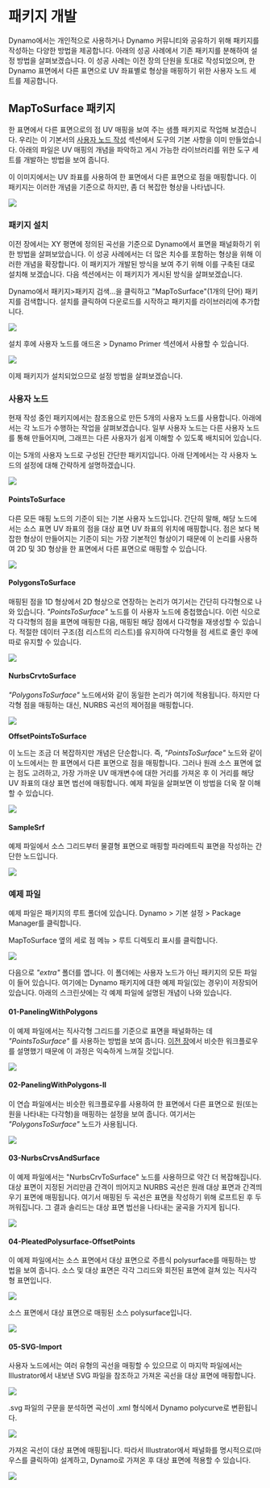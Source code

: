 # 패키지 개발

Dynamo에서는 개인적으로 사용하거나 Dynamo 커뮤니티와 공유하기 위해 패키지를 작성하는 다양한 방법을 제공합니다. 아래의 성공 사례에서 기존 패키지를 분해하여 설정 방법을 살펴보겠습니다. 이 성공 사례는 이전 장의 단원을 토대로 작성되었으며, 한 Dynamo 표면에서 다른 표면으로 UV 좌표별로 형상을 매핑하기 위한 사용자 노드 세트를 제공합니다.

## MapToSurface 패키지

한 표면에서 다른 표면으로의 점 UV 매핑을 보여 주는 샘플 패키지로 작업해 보겠습니다. 우리는 이 기본서의 [사용자 노드 작성](../10\_custom-nodes/10-2\_creating.md) 섹션에서 도구의 기본 사항을 이미 만들었습니다. 아래의 파일은 UV 매핑의 개념을 파악하고 게시 가능한 라이브러리를 위한 도구 세트를 개발하는 방법을 보여 줍니다.

이 이미지에서는 UV 좌표를 사용하여 한 표면에서 다른 표면으로 점을 매핑합니다. 이 패키지는 이러한 개념을 기준으로 하지만, 좀 더 복잡한 형상을 나타냅니다.

![](../images/6-2/3/uvMap.jpg)

### 패키지 설치

이전 장에서는 XY 평면에 정의된 곡선을 기준으로 Dynamo에서 표면을 패널화하기 위한 방법을 살펴보았습니다. 이 성공 사례에서는 더 많은 치수를 포함하는 형상을 위해 이러한 개념을 확장합니다. 이 패키지가 개발된 방식을 보여 주기 위해 이를 구축된 대로 설치해 보겠습니다. 다음 섹션에서는 이 패키지가 게시된 방식을 살펴보겠습니다.

Dynamo에서 패키지>패키지 검색...을 클릭하고 "MapToSurface"(1개의 단어) 패키지를 검색합니다. 설치를 클릭하여 다운로드를 시작하고 패키지를 라이브러리에 추가합니다.

![](../images/6-2/3/developpackage-installpackage01.jpg)

설치 후에 사용자 노드를 애드온 > Dynamo Primer 섹션에서 사용할 수 있습니다.

![](<../images/6-2/3/develop package - install package 02 (1) (1).jpg>)

이제 패키지가 설치되었으므로 설정 방법을 살펴보겠습니다.

### 사용자 노드

현재 작성 중인 패키지에서는 참조용으로 만든 5개의 사용자 노드를 사용합니다. 아래에서는 각 노드가 수행하는 작업을 살펴보겠습니다. 일부 사용자 노드는 다른 사용자 노드를 통해 만들어지며, 그래프는 다른 사용자가 쉽게 이해할 수 있도록 배치되어 있습니다.

이는 5개의 사용자 노드로 구성된 간단한 패키지입니다. 아래 단계에서는 각 사용자 노드의 설정에 대해 간략하게 설명하겠습니다.

![](<../images/6-2/3/develop package - custom nodes 01 (1) (3).jpg>)

#### **PointsToSurface**

다른 모든 매핑 노드의 기준이 되는 기본 사용자 노드입니다. 간단히 말해, 해당 노드에서는 소스 표면 UV 좌표의 점을 대상 표면 UV 좌표의 위치에 매핑합니다. 점은 보다 복잡한 형상이 만들어지는 기준이 되는 가장 기본적인 형상이기 때문에 이 논리를 사용하여 2D 및 3D 형상을 한 표면에서 다른 표면으로 매핑할 수 있습니다.

![](../images/6-2/3/developpackage-pointToSurface.jpg)

#### **PolygonsToSurface**

매핑된 점을 1D 형상에서 2D 형상으로 연장하는 논리가 여기서는 간단히 다각형으로 나와 있습니다. _"PointsToSurface"_ 노드를 이 사용자 노드에 중첩했습니다. 이런 식으로 각 다각형의 점을 표면에 매핑한 다음, 매핑된 해당 점에서 다각형을 재생성할 수 있습니다. 적절한 데이터 구조(점 리스트의 리스트)를 유지하여 다각형을 점 세트로 줄인 후에 따로 유지할 수 있습니다.

![](../images/6-2/3/developpackage-polygonsToSurface.jpg)

#### **NurbsCrvtoSurface**

_"PolygonsToSurface"_ 노드에서와 같이 동일한 논리가 여기에 적용됩니다. 하지만 다각형 점을 매핑하는 대신, NURBS 곡선의 제어점을 매핑합니다.

![](../images/6-2/3/developpackage-nurbsCrvtoSurface.jpg)

**OffsetPointsToSurface**

이 노드는 조금 더 복잡하지만 개념은 단순합니다. 즉, _"PointsToSurface"_ 노드와 같이 이 노드에서는 한 표면에서 다른 표면으로 점을 매핑합니다. 그러나 원래 소스 표면에 없는 점도 고려하고, 가장 가까운 UV 매개변수에 대한 거리를 가져온 후 이 거리를 해당 UV 좌표의 대상 표면 법선에 매핑합니다. 예제 파일을 살펴보면 이 방법을 더욱 잘 이해할 수 있습니다.

![](../images/6-2/3/developpackage-OffsetPointsToSurface.jpg)

#### **SampleSrf**

예제 파일에서 소스 그리드부터 물결형 표면으로 매핑할 파라메트릭 표면을 작성하는 간단한 노드입니다.

![](../images/6-2/3/developpackage-sampleSrf.jpg)

### 예제 파일

예제 파일은 패키지의 루트 폴더에 있습니다. Dynamo > 기본 설정 > Package Manager를 클릭합니다.

MapToSurface 옆의 세로 점 메뉴 > 루트 디렉토리 표시를 클릭합니다.

![](../images/6-2/3/developpackage-examplefiles01.jpg)

다음으로 _"extra"_ 폴더를 엽니다. 이 폴더에는 사용자 노드가 아닌 패키지의 모든 파일이 들어 있습니다. 여기에는 Dynamo 패키지에 대한 예제 파일(있는 경우)이 저장되어 있습니다. 아래의 스크린샷에는 각 예제 파일에 설명된 개념이 나와 있습니다.

#### **01-PanelingWithPolygons**

이 예제 파일에서는 직사각형 그리드를 기준으로 표면을 패널화하는 데 _"PointsToSurface"_ 를 사용하는 방법을 보여 줍니다. [이전 장](../10\_custom-nodes/10-2\_creating.md)에서 비슷한 워크플로우를 설명했기 때문에 이 과정은 익숙하게 느껴질 것입니다.

![](../images/6-2/3/developpackage-samplefile01.jpg)

#### **02-PanelingWithPolygons-II**

이 연습 파일에서는 비슷한 워크플로우를 사용하여 한 표면에서 다른 표면으로 원(또는 원을 나타내는 다각형)을 매핑하는 설정을 보여 줍니다. 여기서는 _"PolygonsToSurface"_ 노드가 사용됩니다.

![](../images/6-2/3/developpackage-samplefile02.jpg)

#### **03-NurbsCrvsAndSurface**

이 예제 파일에서는 "NurbsCrvToSurface" 노드를 사용하므로 약간 더 복잡해집니다. 대상 표면이 지정된 거리만큼 간격이 띄어지고 NURBS 곡선은 원래 대상 표면과 간격띄우기 표면에 매핑됩니다. 여기서 매핑된 두 곡선은 표면을 작성하기 위해 로프트된 후 두꺼워집니다. 그 결과 솔리드는 대상 표면 법선을 나타내는 굴곡을 가지게 됩니다.

![](../images/6-2/3/developpackage-samplefile03.jpg)

#### **04-PleatedPolysurface-OffsetPoints**

이 예제 파일에서는 소스 표면에서 대상 표면으로 주름식 polysurface를 매핑하는 방법을 보여 줍니다. 소스 및 대상 표면은 각각 그리드와 회전된 표면에 걸쳐 있는 직사각형 표면입니다.

![](../images/6-2/3/developpackage-samplefile04a.jpg)

소스 표면에서 대상 표면으로 매핑된 소스 polysurface입니다.

![](../images/6-2/3/developpackage-samplefile04b.jpg)

#### **05-SVG-Import**

사용자 노드에서는 여러 유형의 곡선을 매핑할 수 있으므로 이 마지막 파일에서는 Illustrator에서 내보낸 SVG 파일을 참조하고 가져온 곡선을 대상 표면에 매핑합니다.

![](../images/6-2/3/developpackage-samplefile05a.jpg)

.svg 파일의 구문을 분석하면 곡선이 .xml 형식에서 Dynamo polycurve로 변환됩니다.

![](../images/6-2/3/developpackage-samplefile05b.jpg)

가져온 곡선이 대상 표면에 매핑됩니다. 따라서 Illustrator에서 패널화를 명시적으로(마우스를 클릭하여) 설계하고, Dynamo로 가져온 후 대상 표면에 적용할 수 있습니다.

![](../images/6-2/3/developpackage-samplefile05c.jpg)
